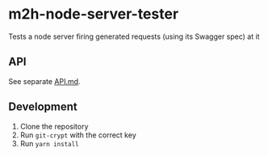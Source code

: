 # m2h-node-server-tester
Tests a node server firing generated requests (using its Swagger spec) at it

## API
See separate [API.md](API.md).

## Development
1. Clone the repository
2. Run `git-crypt` with the correct key
3. Run `yarn install`
